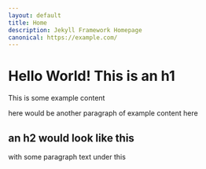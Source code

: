 ```yaml
---
layout: default
title: Home
description: Jekyll Framework Homepage
canonical: https://example.com/
---
```


# Hello World! This is an h1

This is some example content

here would be another paragraph of example content here

## an h2 would look like this

with some paragraph text under this
